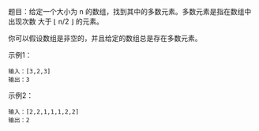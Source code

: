 题目：给定一个大小为 n 的数组，找到其中的多数元素。多数元素是指在数组中出现次数 大于 ⌊ n/2 ⌋ 的元素。

你可以假设数组是非空的，并且给定的数组总是存在多数元素。

示例1：

```shell
输入：[3,2,3]
输出：3
```

示例2：

```shell
输入：[2,2,1,1,1,2,2]
输出：2
```

